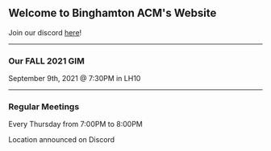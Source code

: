 ## Welcome to Binghamton ACM's Website

Join our discord [here](https://discord.gg/XqjAkF63br)!


-----

### Our FALL 2021 GIM
September 9th, 2021 @ 7:30PM in LH10


---

### Regular Meetings
Every Thursday from 7:00PM to 8:00PM

Location announced on Discord
